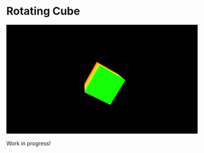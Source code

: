 <h1>Rotating Cube</h1>

<p align="center">
    <img src="https://github.com/szabo-krisztian/VkTutorial/blob/master/images/spinning_cube.gif" alt="cube" />
</p>

<p>Work in progress!</p>
